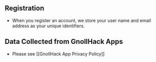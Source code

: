## Registration

- When you register an account, we store your user name and email address as your unique identifiers.

## Data Collected from GnollHack Apps

- Please see [[GnollHack App Privacy Policy]]